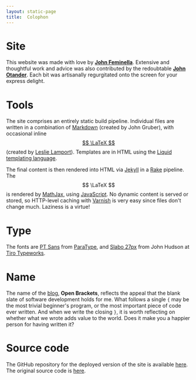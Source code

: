 ```yaml
---
layout: static-page
title:  Colophon
---
```


# Site

This website was made with love by [**John Feminella**](https://twitter.com/jxxf). Extensive and thoughtful work and advice was also contributed by the redoubtable [**John Otander**](https://twitter.com/4lpine). Each bit was artisanally regurgitated onto the screen for your express delight.

# Tools

The site comprises an entirely static build pipeline. Individual files are written in a combination of [Markdown](http://daringfireball.net/projects/markdown/syntax) (created by John Gruber), with occasional inline [$$ \LaTeX $$](http://google.com) (created by [Leslie Lamport](http://en.wikipedia.org/wiki/Leslie_Lamport)). Templates are in HTML using the [Liquid templating language](http://liquidmarkup.org/).

The final content is then rendered into HTML via [Jekyll](jekyllrb.com/) in a [Rake](https://github.com/ruby/rake) pipeline. The $$ \LaTeX $$ is rendered by [MathJax](http://www.mathjax.org/), using [JavaScript](http://www.ecma-international.org/publications/standards/Ecma-262.htm). No dynamic content is served or stored, so HTTP-level caching with [Varnish](https://www.varnish-cache.org/) is very easy since files don't change much. Laziness is a virtue!

# Type

The fonts are [PT Sans](http://www.google.com/fonts/specimen/PT+Sans) from [ParaType](http://www.paratype.com/public/), and [Slabo 27px](http://www.google.com/fonts/specimen/Slabo+27px) from John Hudson at [Tiro Typeworks](https://github.com/TiroTypeworks/Slabo).

# Name

The name of the [blog](/blog.html), **Open Brackets**, reflects the appeal that the blank slate of software development holds for me. What follows a single `{` may be the most trivial beginner's program, or the most important piece of code ever written. And when we write the closing `}`, it is worth reflecting on whether what we wrote adds value to the world. Does it make you a happier person for having written it?

# Source code

The GitHub repository for the deployed version of the site is available [here](https://github.com/fj/fj.github.io). The original source code is [here](https://github.com/fj/jxf-dot-me).